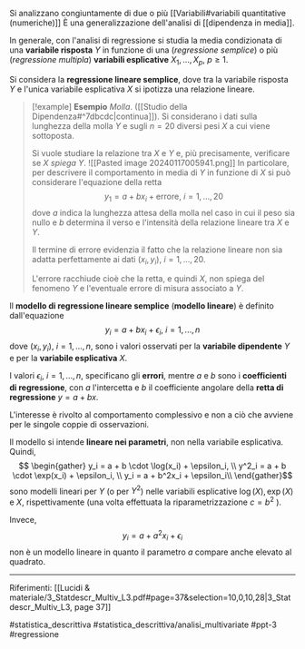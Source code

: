 Si analizzano congiuntamente di due o più [[Variabili#variabili quantitative (numeriche)]] È una generalizzazione dell'analisi di [[dipendenza in media]].

In generale, con l'analisi di regressione si studia la media condizionata di una **variabile risposta** $Y$ in funzione di una (*regressione semplice*) o più (*regressione multipla*) **variabili esplicative** $X_1,...,X_p,\ p \ge 1$.

Si considera la **regressione lineare semplice**, dove tra la variabile risposta $Y$ e l'unica variabile esplicativa $X$ si ipotizza una relazione lineare.

>[!example] **Esempio**
>*Molla*. ([[Studio della Dipendenza#^7dbcdc|continua]]). Si considerano i dati sulla lunghezza della molla $Y$ e sugli $n = 20$ diversi pesi $X$ a cui viene sottoposta.
>
>Si vuole studiare la relazione tra $X$ e $Y$ e, più precisamente, verificare se $X$ *spiega* $Y$.
>![[Pasted image 20240117005941.png]]
>In particolare, per descrivere il comportamento in media di $Y$ in funzione di $X$ si può considerare l'equazione della retta $$y_1 = a + bx_i + \text{errore},\ i = 1,...,20$$ dove $a$ indica la lunghezza attesa della molla nel caso in cui il peso sia nullo e $b$ determina il verso e l'intensità della relazione lineare tra $X$ e $Y$.
>
>Il termine di errore evidenzia il fatto che la relazione lineare non sia adatta perfettamente ai dati $(x_i, y_i),\ i=1,...,20$.
>
>L'errore racchiude cioè che la retta, e quindi $X$, non spiega del fenomeno $Y$ e l'eventuale errore di misura associato a $Y$.

ll **modello di regressione lineare semplice** (**modello lineare**) è definito dall'equazione $$ y_i = a+bx_i + \epsilon_i,\ i=1,...,n$$ dove $(x_i, y_i),\ i = 1,...,n$, sono i valori osservati per la **variabile dipendente** $Y$ e per la **variabile esplicativa** $X$.

I valori $\epsilon_i,\ i=1,...,n$, specificano gli **errori**, mentre $a$ e $b$ sono i **coefficienti di regressione**, con $a$ l'intercetta e $b$ il coefficiente angolare della **retta di regressione** $y = a + bx$.

L'interesse è rivolto al comportamento complessivo e non a ciò che avviene per le singole coppie di osservazioni.

Il modello si intende **lineare nei parametri**, non nella variabile esplicativa. Quindi, $$ \begin{gather} y_i = a + b \cdot \log(x_i) + \epsilon_i, \\ y^2_i = a + b \cdot \exp(x_i) + \epsilon_i, \\ y_i = a + b^2x_i + \epsilon_i\\ \end{gather}$$ sono modelli lineari per $Y$ (o per $Y^2$) nelle variabili esplicative $\log(X), \exp(X)$ e $X$, rispettivamente (una volta effettuata la riparametrizzazione $c = b^2$ ).

Invece, $$y_i = a + a^2x_i + \epsilon_i$$ non è un modello lineare in quanto il parametro $a$ compare anche elevato al quadrato.

***
Riferimenti:
[[Lucidi & materiale/3_Statdescr_Multiv_L3.pdf#page=37&selection=10,0,10,28|3_Statdescr_Multiv_L3, page 37]]

#statistica_descrittiva 
#statistica_descrittiva/analisi_multivariate 
#ppt-3 
#regressione